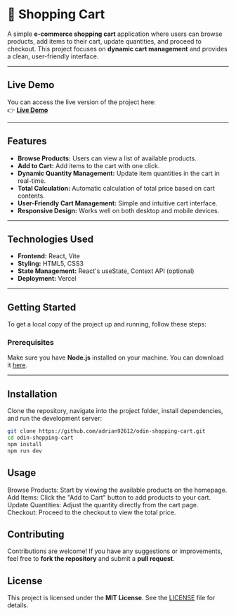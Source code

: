 # 🛒 **Shopping Cart**  
A simple **e-commerce shopping cart** application where users can browse products, add items to their cart, update quantities, and proceed to checkout. This project focuses on **dynamic cart management** and provides a clean, user-friendly interface.

---

## **Live Demo**  
You can access the live version of the project here:  
👉 **[Live Demo](https://odin-shopping-cart-sigma.vercel.app/)**  

---

## **Features**  
- **Browse Products:** Users can view a list of available products.  
- **Add to Cart:** Add items to the cart with one click.  
- **Dynamic Quantity Management:** Update item quantities in the cart in real-time.  
- **Total Calculation:** Automatic calculation of total price based on cart contents.  
- **User-Friendly Cart Management:** Simple and intuitive cart interface.  
- **Responsive Design:** Works well on both desktop and mobile devices.

---

## **Technologies Used**  
- **Frontend:** React, Vite  
- **Styling:** HTML5, CSS3  
- **State Management:** React's useState, Context API (optional)  
- **Deployment:** Vercel  

---

## **Getting Started**  
To get a local copy of the project up and running, follow these steps:

### **Prerequisites**  
Make sure you have **Node.js** installed on your machine. You can download it [here](https://nodejs.org/).

---

## **Installation**

Clone the repository, navigate into the project folder, install dependencies, and run the development server:

```bash
git clone https://github.com/adrian92612/odin-shopping-cart.git
cd odin-shopping-cart
npm install
npm run dev
```


## **Usage**  
Browse Products: Start by viewing the available products on the homepage.  
Add Items: Click the "Add to Cart" button to add products to your cart.  
Update Quantities: Adjust the quantity directly from the cart page.  
Checkout: Proceed to the checkout to view the total price.

## **Contributing**  
Contributions are welcome! If you have any suggestions or improvements, feel free to **fork the repository** and submit a **pull request**.

## **License**  
This project is licensed under the **MIT License**. See the [LICENSE](LICENSE) file for details.

